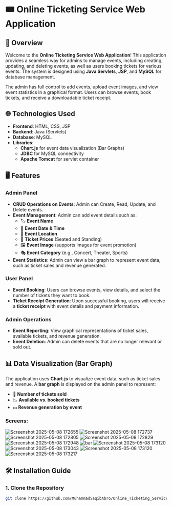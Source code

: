 # **🎟️ Online Ticketing Service Web Application**

## 🚀 **Overview**
Welcome to the **Online Ticketing Service Web Application**! This application provides a seamless way for admins to manage events, including creating, updating, and deleting events, as well as users booking tickets for various events. The system is designed using **Java Servlets**, **JSP**, and **MySQL** for database management. 

The admin has full control to add events, upload event images, and view event statistics in a graphical format. Users can browse events, book tickets, and receive a downloadable ticket receipt.

## 🌐 **Technologies Used**
- **Frontend**: HTML, CSS, JSP
- **Backend**: Java (Servlets)
- **Database**: MySQL
- **Libraries**: 
  - **Chart.js** for event data visualization (Bar Graphs)
  - **JDBC** for MySQL connectivity
  - **Apache Tomcat** for servlet container

## 🖥️ **Features**

### **Admin Panel**
- **CRUD Operations on Events**: Admin can Create, Read, Update, and Delete events.
- **Event Management**: Admin can add event details such as:
  - 🏷️ **Event Name**
  - 📅 **Event Date & Time**
  - 📍 **Event Location**
  - 💸 **Ticket Prices** (Seated and Standing)
  - 🖼️ **Event Image** (supports images for event promotion)
  - 🎭 **Event Category** (e.g., Concert, Theater, Sports)
- **Event Statistics**: Admin can view a bar graph to represent event data, such as ticket sales and revenue generated.
  
### **User Panel**
- **Event Booking**: Users can browse events, view details, and select the number of tickets they want to book.
- **Ticket Receipt Generation**: Upon successful booking, users will receive a **ticket receipt** with event details and payment information.
  
### **Admin Operations**
- **Event Reporting**: View graphical representations of ticket sales, available tickets, and revenue generation.
- **Event Deletion**: Admin can delete events that are no longer relevant or sold out.

## 📊 **Data Visualization (Bar Graph)**
The application uses **Chart.js** to visualize event data, such as ticket sales and revenue. A **bar graph** is displayed on the admin panel to represent:
- 🎫 **Number of tickets sold**
- 📉 **Available vs. booked tickets**
- 💵 **Revenue generation by event**

### Screens:
![Screenshot 2025-05-08 172655](https://github.com/user-attachments/assets/d8dd0515-5a6d-49a9-8860-a3ab14b631a4)
![Screenshot 2025-05-08 172737](https://github.com/user-attachments/assets/2b3d36ea-68b6-4604-88b4-8016619a88c0)
![Screenshot 2025-05-08 172805](https://github.com/user-attachments/assets/4908a4a2-4838-4c51-bda9-d94d4cc9f0b5)
![Screenshot 2025-05-08 172829](https://github.com/user-attachments/assets/c3387a19-4d2a-43c6-bfd0-fc63a61c2cd9)
![Screenshot 2025-05-08 172948](https://github.com/user-attachments/assets/3ec150ba-6585-42ec-969c-9118a9f95f44)
![bar](https://github.com/user-attachments/assets/0622d143-6383-48ed-b6b7-2257c64a8ce8)
![Screenshot 2025-05-08 173120](https://github.com/user-attachments/assets/e3a51e1e-4046-4a2d-b768-90d48ff8c406)
![Screenshot 2025-05-08 173043](https://github.com/user-attachments/assets/4cba74d2-908d-4a20-830d-6904a38e5f03)
![Screenshot 2025-05-08 173120](https://github.com/user-attachments/assets/e843b55e-fd26-4cd5-bb2d-e74f99fbabfd)
![Screenshot 2025-05-08 173217](https://github.com/user-attachments/assets/f4c591a2-5e1b-4bb3-bf72-afcbccca26f1)



## 🛠️ **Installation Guide**

### 1. **Clone the Repository**
```bash
git clone https://github.com/MuhammadSaqibAbro/Online_Ticketing_Service_Servlet_Jsp_Mysql.git
